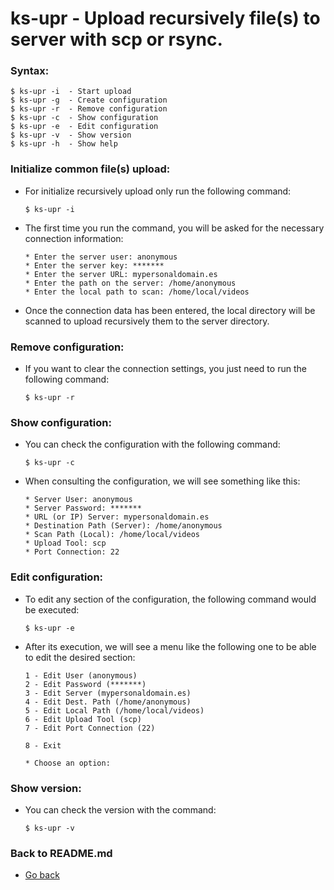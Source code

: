 ks-upr - Upload recursively file(s) to server with scp or rsync.
================================================================

### Syntax:

```shell
$ ks-upr -i  - Start upload
$ ks-upr -g  - Create configuration
$ ks-upr -r  - Remove configuration
$ ks-upr -c  - Show configuration
$ ks-upr -e  - Edit configuration
$ ks-upr -v  - Show version
$ ks-upr -h  - Show help
```

### Initialize common file(s) upload:

  * For initialize recursively upload only run the following command:
  
    ```shell
    $ ks-upr -i
    ````
    
  * The first time you run the command, you will be asked for the necessary connection information:

    ```shell
    * Enter the server user: anonymous
    * Enter the server key: *******
    * Enter the server URL: mypersonaldomain.es
    * Enter the path on the server: /home/anonymous
    * Enter the local path to scan: /home/local/videos
    ````

  * Once the connection data has been entered, the local directory will be scanned to upload recursively them to the server directory.
    
### Remove configuration:

  * If you want to clear the connection settings, you just need to run the following command:
  
    ```shell
    $ ks-upr -r
    ````
    
### Show configuration:

  * You can check the configuration with the following command:
  
    ```shell
    $ ks-upr -c
    ````
    
  * When consulting the configuration, we will see something like this:

    ```shell
    * Server User: anonymous
    * Server Password: *******
    * URL (or IP) Server: mypersonaldomain.es
    * Destination Path (Server): /home/anonymous
    * Scan Path (Local): /home/local/videos
    * Upload Tool: scp
    * Port Connection: 22
    ````
    
### Edit configuration:

  * To edit any section of the configuration, the following command would be executed:

    ```shell
    $ ks-upr -e
    ````
    
  * After its execution, we will see a menu like the following one to be able to edit the desired section:

    ```shell
    1 - Edit User (anonymous)
    2 - Edit Password (*******)
    3 - Edit Server (mypersonaldomain.es)
    4 - Edit Dest. Path (/home/anonymous)
    5 - Edit Local Path (/home/local/videos)
    6 - Edit Upload Tool (scp)
    7 - Edit Port Connection (22)

    8 - Exit

    * Choose an option: 
    ````
    
### Show version:

  * You can check the version with the command:
   
    ```shell
    $ ks-upr -v
    ````
    
### Back to README.md
    
* [Go back](../README.md)
  
